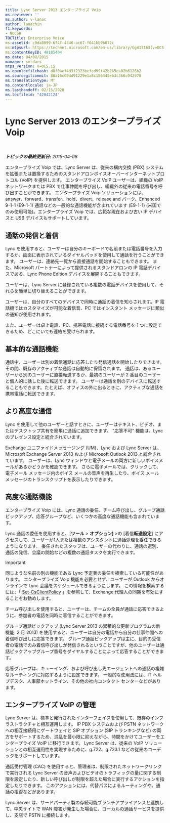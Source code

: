 ```yaml
---
title: Lync Server 2013 エンタープライズ Voip
ms.reviewer: ''
ms.author: v-lanac
author: lanachin
f1.keywords:
- NOCSH
TOCTitle: Enterprise Voice
ms:assetid: c9da8099-6f4f-4346-ac67-f041bb96072c
ms:mtpsurl: https://technet.microsoft.com/en-us/library/Gg417163(v=OCS.15)
ms:contentKeyID: 48185404
ms.date: 04/08/2015
manager: serdars
mtps_version: v=OCS.15
ms.openlocfilehash: d8f0aef4d3f2323bcfcd99f42b265ea02b6126b2
ms.sourcegitcommit: 88a16c09dd91229e1a8c156445eb3c360c942978
ms.translationtype: MT
ms.contentlocale: ja-JP
ms.lasthandoff: 02/15/2020
ms.locfileid: "42042124"
---
```

<div data-xmlns="http://www.w3.org/1999/xhtml">

<div class="topic" data-xmlns="http://www.w3.org/1999/xhtml" data-msxsl="urn:schemas-microsoft-com:xslt" data-cs="http://msdn.microsoft.com/">

<div data-asp="http://msdn2.microsoft.com/asp">

# <a name="enterprise-voice-in-lync-server-2013"></a>Lync Server 2013 のエンタープライズ Voip

</div>

<div id="mainSection">

<div id="mainBody">

<span> </span>

_**トピックの最終更新日:** 2015-04-08_

エンタープライズ Voip では、Lync Server は、従来の構内交換 (PBX) システムを拡張または置換するためのスタンドアロンボイスオーバーインターネットプロトコル (VoIP) を提供します。 エンタープライズ VoIP ユーザーは、組織の VoIP ネットワークまたは PBX で仕事仲間を呼び出し、組織外の従来の電話番号を呼び出すことができます。 エンタープライズ Voip ソリューションには、answer、forward、transfer、hold、divert、release and パーク、Enhanced 9-1-1 (E9-1-1) 通話などの一般的な通話機能が含まれています (E9-1-1) (米国でのみ使用可能)。エンタープライズ Voip では、広範な現在および古い IP デバイスと USB デバイスもサポートしています。

<div>

## <a name="placing-and-receiving-calls"></a>通話の発信と着信

Lync を使用すると、ユーザーは自分のキーボードで名前または電話番号を入力するか、画面に表示されているダイヤルパッドを使用して通話を行うことができます。 ユーザーは、連絡先一覧から直接通話を開始することもできます。 また、Microsoft パートナーによって提供されるスタンドアロンの IP 電話デバイスである、Lync Phone Edition デバイスを展開することもできます。

ユーザーは、Lync Server に登録されている複数の電話デバイスを使用して、それらを簡単に切り替えることができます。

ユーザーは、自分のすべてのデバイスで同時に通話の着信を知らされます。IP 電話機ではカスタマイズが可能な着信音、PC ではインスタント メッセージに類似の通知が使用されます。

また、ユーザーは卓上電話、PC、携帯電話に接続する電話番号を 1 つに設定できるため、どこにいても連絡を受けられます。

</div>

<div>

## <a name="basic-call-features"></a>基本的な通話機能

通話中、ユーザーは別の着信通話に応答したり発信通話を開始したりできます。その間、既存のアクティブな通話は自動的に保留されます。 通話は、あるユーザーから別のユーザーに直接転送するか、最初のユーザーが 2 番目のユーザーと個人的に話した後に転送できます。 ユーザーは通話を別のデバイスに転送することもできます。たとえば、オフィスの外に出るときに、アクティブな通話を携帯電話に転送できます。

</div>

<div>

## <a name="richer-communications"></a>より高度な通信

Lync を使用して他のユーザーと話すときに、ユーザーはテキスト、ビデオ、またはデスクトップ共有を簡単に通話に追加できます。 "応答不可" 機能は、Lync のプレゼンス設定と統合されています。

Exchange ユニファイドメッセージング (UM)、Lync および Lync Server は、Microsoft Exchange Server 2013 および Microsoft Outlook 2013 と統合されています。 ユーザーは、Lync ウィンドウと電子メールの両方に新しいボイスメールがあるかどうかを確認できます。 さらに電子メールでは、クリックして、電子メール メッセージ内のボイス メールの音声を再生したり、ボイス メール メッセージのトランスクリプトを表示したりできます。

</div>

<div>

## <a name="advanced-calling-features"></a>高度な通話機能

エンタープライズ Voip には、Lync 通話の委任、チーム呼び出し、グループ通話ピックアップ、応答グループなど、いくつかの高度な通話機能も含まれています。

Lync 通話の委任を使用すると、[**ツール** \> **オプション]** \>の [着信**転送設定**] にアクセスして、ユーザーが1人または複数のアシスタントに通話処理を委任できるようになります。 委任されたスタッフは、ユーザーの代わりに、通話の選別、通話の発信、会議の開始などの複数の通話タスクを実行できます。

<div>


> [!IMPORTANT]  
> 同じような名前の別の機能である Lync 予定表の委任を検索している可能性があります。 エンタープライズ Voip 機能を必要とせず、ユーザーが Outlook からオンラインで Lync 会議をスケジュールできるようにします。 この情報を検索するには、「 <A href="https://docs.microsoft.com/powershell/module/skype/Set-CsClientPolicy">Set-CsClientPolicy</A> 」を参照して、Exchange 代理人の同期を有効にすることをお勧めします。



</div>

チーム呼び出しを使用すると、ユーザーは、チームの全員が通話に応答できるように、参加者の電話を同時に着信することができます。

グループ通話ピックアップ (Lync Server 2013 の累積的な更新プログラムの新機能: 2 月 2013) を使用すると、ユーザーは自分の電話から自分の仕事仲間への着信呼び出しに応答できます。 グループ通話ピックアップは主に、目的の受信者の電話でのみ着信呼び出しが発信されるということですが、他のユーザーは通話ピックアップグループ番号をダイヤルすることによって応答することができます。

応答グループは、キューイング、および呼び出し先エージェントへの通話の複雑なルーティングに対応するように設定できます。 一般的な使用法には、IT ヘルプデスク、人事部ホットライン、その他の社内コンタクト センターなどがあります。

</div>

<div>

## <a name="enterprise-voice-administration"></a>エンタープライズ VoIP の管理

Lync Server は、標準と発行されたインターフェイスを使用して、既存のインフラストラクチャと相互運用します。 IP PBX システムおよび PSTN ネットワークへの相互接続用にゲートウェイと SIP オプション (SIP トランキングなど) の両方をサポートするため、混乱を最小限に抑えながら、時間をかけてユーザーをエンタープライズ VoIP に移行できます。 Lync Server は、従来の VoIP ソリューションとの相互運用性を実現するために、g.722、g.723.1 などの従来のコーデックをサポートしています。

通話受付管理 (CAC) を使用すると、管理者は、制限されたネットワークリンクで実行される Lync Server の音声およびビデオのトラフィックの量に関する制限を設定したり、新しい呼び出しが制限を超えた場合に実行するアクションを指定したりできます。 このアクションには、代替パスによるルーティングや、通話の拒否などがあります。

Lync Server は、サードパーティ製の存続可能ブランチアプライアンスと連携して、中央サイトで WAN 障害が発生した場合に、ローカルの通話サービスを提供し、支店で PSTN に接続します。

</div>

</div>

<span> </span>

</div>

</div>

</div>

